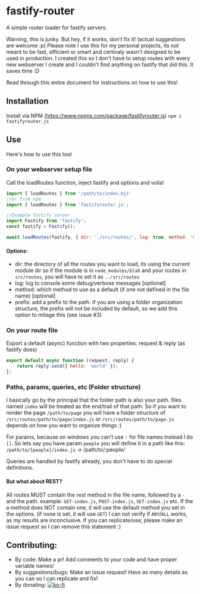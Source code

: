 # fastify-router

A simple router loader for fastify servers. 

Warning, this is junky. But hey, if it works, don't fix it! (actual suggestions are welcome :p)
Please note I use this for my personal projects, its not meant to be fast, efficient or smart and certinaly wasn't designed to be used in production. I created this so I don't have to setup routes with every new webserver I create and I couldn't find anything on fastify that did this. It saves time :D  

Read through this entire document for instructions on how to use this!  

## Installation

Install via NPM (https://www.npmjs.com/package/fastifyrouter.js)
`npm i fastifyrouter.js`

## Use

Here's how to use this tool

### On your webserver setup file

Call the loadRoutes function, inject fastify and options and voila!
```js
import { loadRoutes } from '/path/to/index.mjs'
//or from npm
import { loadRoutes } from 'fastifyrouter.js';

//Example fastify server 
import Fastify from 'fastify';
const fastify = Fastify();

await loadRoutes(fastify, { dir: './src/routes/', log: true, method: 'GET', prefix: '/home' });
```

#### Options: 

- dir: the directory of all the routes you want to load, its using the current module dir so if the module is in `node_modules/blah` and your routes in `src/routes`, you will have to set it as `../src/routes`
- log: log to console some debug/verbose messages [optional]
- method: which method to use as a default (if one not defined in the file name) [optional]
- prefix: add a prefix to the path. if you are using a folder organization structure, the prefix will not be included by default, so we add this option to mitage this (see issue #3)

### On your route file

Export a default (async) function with two properties: request & reply (as fastify does)

```js
export default async function (request, reply) {
    return reply.send({ hello: 'world' });
};
```

### Paths, params, queries, etc (Folder structure)
 
I basically go by the principal that the folder path is also your path. files named `index` will be treated as the end/trail of that path. 
So if you want to render the page `/path/to/page` you will have a folder structure of `/src/routes/path/to/page/index.js` or `/src/routes/path/to/page.js` depends on how you want to organize things :) 

For params, because on windows you can't use `:` for file names instead I do `[]`. So lets say you have param `people` you will define it in a path like this: 
`/path/to/[people]/index.js` -> /path/to/:people/

Queries are handled by fastify already, you don't have to do special definitions. 

#### But what about REST? 
All routes MUST contain the rest method in the file name, followed by a `-` and the path. example: `GET-index.js`, `POST-index.js`, `SET-index.js` etc. 
If the a method does NOT contain one, it will use the default method you set in the options. (if none is set, it will use `GET`)
I can not verify if `ANY`/`ALL` works, as my results are inconclusive. If you can replicate/use, please make an issue request so I can remove this statement :)  

## Contributing: 
- By code: Make a pr! Add comments to your code and have proper variable names!
- By suggestions/bugs: Make an issue request! Have as many details as you can so I can replicate and fix! 
- By donating: [![ko-fi](https://ko-fi.com/img/githubbutton_sm.svg)](https://ko-fi.com/Y8Y1ACFQW) 